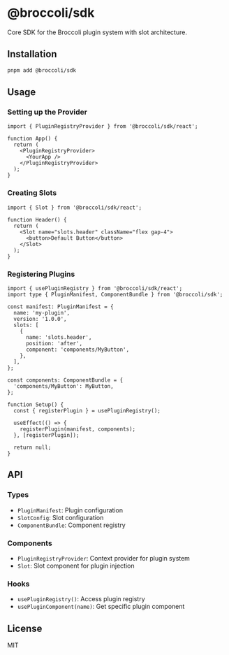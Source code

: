 # @broccoli/sdk

Core SDK for the Broccoli plugin system with slot architecture.

## Installation

```bash
pnpm add @broccoli/sdk
```

## Usage

### Setting up the Provider

```tsx
import { PluginRegistryProvider } from '@broccoli/sdk/react';

function App() {
  return (
    <PluginRegistryProvider>
      <YourApp />
    </PluginRegistryProvider>
  );
}
```

### Creating Slots

```tsx
import { Slot } from '@broccoli/sdk/react';

function Header() {
  return (
    <Slot name="slots.header" className="flex gap-4">
      <button>Default Button</button>
    </Slot>
  );
}
```

### Registering Plugins

```tsx
import { usePluginRegistry } from '@broccoli/sdk/react';
import type { PluginManifest, ComponentBundle } from '@broccoli/sdk';

const manifest: PluginManifest = {
  name: 'my-plugin',
  version: '1.0.0',
  slots: [
    {
      name: 'slots.header',
      position: 'after',
      component: 'components/MyButton',
    },
  ],
};

const components: ComponentBundle = {
  'components/MyButton': MyButton,
};

function Setup() {
  const { registerPlugin } = usePluginRegistry();

  useEffect(() => {
    registerPlugin(manifest, components);
  }, [registerPlugin]);

  return null;
}
```

## API

### Types

- `PluginManifest`: Plugin configuration
- `SlotConfig`: Slot configuration
- `ComponentBundle`: Component registry

### Components

- `PluginRegistryProvider`: Context provider for plugin system
- `Slot`: Slot component for plugin injection

### Hooks

- `usePluginRegistry()`: Access plugin registry
- `usePluginComponent(name)`: Get specific plugin component

## License

MIT
